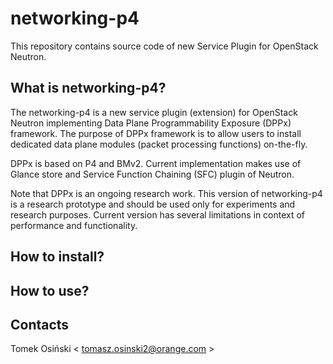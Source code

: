 # networking-p4 #

This repository contains source code of new Service Plugin for OpenStack Neutron.

## What is networking-p4? ##

The networking-p4 is a new service plugin (extension) for OpenStack Neutron implementing Data Plane Programmability Exposure (DPPx) framework. 
The purpose of DPPx framework is to allow users to install dedicated data plane modules (packet processing functions) on-the-fly. 

DPPx is based on P4 and BMv2. Current implementation makes use of Glance store and Service Function Chaining (SFC) plugin of Neutron.

Note that DPPx is an ongoing research work. This version of networking-p4 is a research prototype and should be used only for experiments and research purposes. Current version has several limitations in context of performance and functionality. 
 
## How to install? ##

## How to use? ##

## Contacts ##

Tomek Osiński < tomasz.osinski2@orange.com >
